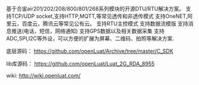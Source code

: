 基于合宙air201/202/208/800/801/268系列模块的开源DTU/RTU解决方案。
支持TCP/UDP socket,支持HTTP,MQTT,等常见透传和非透传模式
支持OneNET,阿里云，百度云，腾讯云等常见公有云。
支持RTU主控模式
支持数据流模版
支持消息推送(电话，短信，网络通知)
支持GPS数据以及相关数据采集
支持ADC,SPI,I2C等外设，可以方便的扩展为屏幕、二维码、拍照等解决方案.

底层源码：
https://github.com/openLuat/Archive/tree/master/C_SDK

lib库源码：
https://github.com/openLuat/Luat_2G_RDA_8955

wiki:
http://wiki.openluat.com/